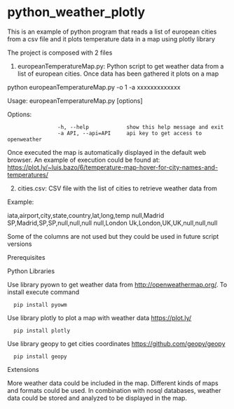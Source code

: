 # python_weather_plotly
This is an example of python program that reads a list of european cities from a csv file and it plots temperature data in a map using plotly library

The project is composed with 2 files

1. europeanTemperatureMap.py: Python script to get weather data from a list of european cities. Once data has been gathered it plots on a map

  python europeanTemperatureMap.py -o 1 -a xxxxxxxxxxxxx

  Usage: europeanTemperatureMap.py [options]

  Options:

                    -h, --help            show this help message and exit
                    -a API, --api=API     api key to get access to openweather

Once executed the map is automatically displayed in the default web browser. An example of execution could be found at: https://plot.ly/~luis.bazo/6/temperature-map-hover-for-city-names-and-temperatures/

2. cities.csv: CSV file with the list of cities to retrieve weather data from

Example:

iata,airport,city,state,country,lat,long,temp
null,Madrid SP,Madrid,SP,SP,null,null,null
null,London Uk,London,UK,UK,null,null,null

Some of the columns are not used but they could be used in future script versions

Prerequisites

  Python Libraries


  Use library pyown to get weather data from http://openweathermap.org/. To install execute command

      pip install pyowm

  Use library plotly to plot a map with weather data https://plot.ly/

      pip install plotly

  Use library geopy to get cities coordinates https://github.com/geopy/geopy

      pip install geopy

  Extensions

  More weather data could be included in the map. Different kinds of maps and formats could be used.  In combination with nosql databases, weather data could be stored and analyzed to be displayed in the map.  
